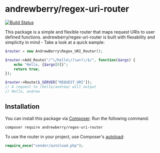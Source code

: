 # andrewberry/regex-uri-router
[![Build Status](https://travis-ci.org/AndrewBerry/regex-uri-router.svg?branch=master)](https://travis-ci.org/AndrewBerry/regex-uri-router)

This package is a simple and flexible router that maps request URIs to user defined functions. andrewberry/regex-uri-router is built with flexability and simplicity in mind - Take a look at a quick eample:

```php
$router = new AndrewBerry\Regex_URI_Router();

$router->Add_Route("/^\/hello\/(\w+)\/$/", function($args) {
    echo "Hello, {$args[0]}";
    return true;
});

$router->Route($_SERVER["REQUEST_URI"]);
// A request to /hello/andrew/ will output
// Hello, andrew
```

## Installation

You can install this package via [Composer](https://getcomposer.org/). Run the following command:
```bash
composer require andrewberry/regex-uri-router
```

To use the router in your project, use Composer's [autoload](https://getcomposer.org/doc/00-intro.md#autoloading):
```php
require_once("vendor/autoload.php");
```